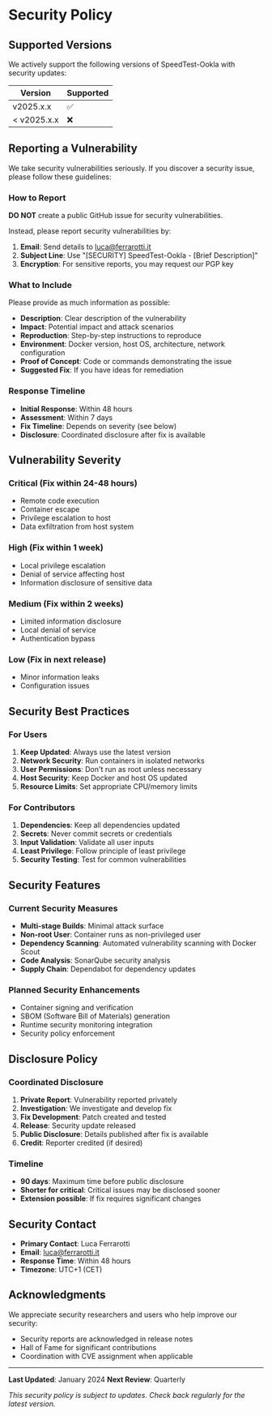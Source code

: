 # Security Policy

## Supported Versions

We actively support the following versions of SpeedTest-Ookla with security updates:

| Version     | Supported          |
| ----------- | ------------------ |
| v2025.x.x   | :white_check_mark: |
| < v2025.x.x | :x:                |

## Reporting a Vulnerability

We take security vulnerabilities seriously. If you discover a security issue, please follow these guidelines:

### How to Report

**DO NOT** create a public GitHub issue for security vulnerabilities.

Instead, please report security vulnerabilities by:

1. **Email**: Send details to [luca@ferrarotti.it](mailto:luca@ferrarotti.it)
2. **Subject Line**: Use "[SECURITY] SpeedTest-Ookla - [Brief Description]"
3. **Encryption**: For sensitive reports, you may request our PGP key

### What to Include

Please provide as much information as possible:

- **Description**: Clear description of the vulnerability
- **Impact**: Potential impact and attack scenarios
- **Reproduction**: Step-by-step instructions to reproduce
- **Environment**: Docker version, host OS, architecture, network configuration
- **Proof of Concept**: Code or commands demonstrating the issue
- **Suggested Fix**: If you have ideas for remediation

### Response Timeline

- **Initial Response**: Within 48 hours
- **Assessment**: Within 7 days
- **Fix Timeline**: Depends on severity (see below)
- **Disclosure**: Coordinated disclosure after fix is available

## Vulnerability Severity

### Critical (Fix within 24-48 hours)
- Remote code execution
- Container escape
- Privilege escalation to host
- Data exfiltration from host system

### High (Fix within 1 week)
- Local privilege escalation
- Denial of service affecting host
- Information disclosure of sensitive data

### Medium (Fix within 2 weeks)
- Limited information disclosure
- Local denial of service
- Authentication bypass

### Low (Fix in next release)
- Minor information leaks
- Configuration issues

## Security Best Practices

### For Users

1. **Keep Updated**: Always use the latest version
2. **Network Security**: Run containers in isolated networks
3. **User Permissions**: Don't run as root unless necessary
4. **Host Security**: Keep Docker and host OS updated
5. **Resource Limits**: Set appropriate CPU/memory limits

### For Contributors

1. **Dependencies**: Keep all dependencies updated
2. **Secrets**: Never commit secrets or credentials
3. **Input Validation**: Validate all user inputs
4. **Least Privilege**: Follow principle of least privilege
5. **Security Testing**: Test for common vulnerabilities

## Security Features

### Current Security Measures

- **Multi-stage Builds**: Minimal attack surface
- **Non-root User**: Container runs as non-privileged user
- **Dependency Scanning**: Automated vulnerability scanning with Docker Scout
- **Code Analysis**: SonarQube security analysis
- **Supply Chain**: Dependabot for dependency updates

### Planned Security Enhancements

- Container signing and verification
- SBOM (Software Bill of Materials) generation
- Runtime security monitoring integration
- Security policy enforcement

## Disclosure Policy

### Coordinated Disclosure

1. **Private Report**: Vulnerability reported privately
2. **Investigation**: We investigate and develop fix
3. **Fix Development**: Patch created and tested
4. **Release**: Security update released
5. **Public Disclosure**: Details published after fix is available
6. **Credit**: Reporter credited (if desired)

### Timeline

- **90 days**: Maximum time before public disclosure
- **Shorter for critical**: Critical issues may be disclosed sooner
- **Extension possible**: If fix requires significant changes

## Security Contact

- **Primary Contact**: Luca Ferrarotti
- **Email**: [luca@ferrarotti.it](mailto:luca@ferrarotti.it)
- **Response Time**: Within 48 hours
- **Timezone**: UTC+1 (CET)

## Acknowledgments

We appreciate security researchers and users who help improve our security:

- Security reports are acknowledged in release notes
- Hall of Fame for significant contributions
- Coordination with CVE assignment when applicable

---

**Last Updated**: January 2024
**Next Review**: Quarterly

*This security policy is subject to updates. Check back regularly for the latest version.*